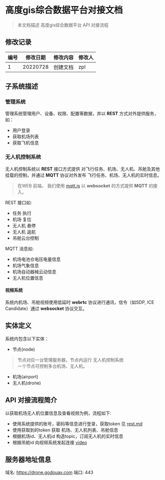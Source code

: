 # 高度gis综合数据平台对接文档

> 本文档描述 高度gis综合数据平台 API 对接流程

## 修改记录

| 编号 | 修改日期 | 修改内容 | 修改人 |
| -----|----------|----------|--------|
| 1    | 20220728 | 创建文档 | zpl    |

## 子系统描述

### 管理系统

管理系统管理用户、设备、权限、配置等数据，并以 **REST** 方式对外提供服务， 如：

- 用户登录
- 获取机场列表
- 获取飞机信息

### 无人机控制系统

无人机控制系统以 **REST** 接口方式提供 对飞行任务、机场、无人机、吊舱及其他挂载的控制，并通过 **MQTT** 协议对外发布 飞行任务、机场、无人机的实时信息。

> 在WEB 前端， 我们使用 [mqtt.js](https://github.com/mqttjs) 以 **websocket** 的方式提供 **MQTT** 的接入。

REST 接口如:

- 任务 执行
- 机场 复位
- 无人机 悬停
- 无人机 返航
- 吊舱云台控制

MQTT 消息如:

- 机场电池仓电压电量信息
- 机场气象信息
- 机场自动器械云动信息
- 无人机位置信息

#### 视频系统

系统内机场、吊舱视频使用低延时 **webrtc** 协议进行通讯，信令（如SDP, ICE Candidate）通过 **websocket** 协议交互。



## 实体定义

系统内包含以下实体：

- 节点(node)
> 节点对应一台管理服务器，节点内运行 无人机控制系统  
> 一个节点可控制多台机场、无人机。

- 机场(airport)
- 无人机(drone)



## API 对接流程简介

以获取机场无人机位置信息及查看视频为例，流程如下:

- 使用系统提供的账号，密码等信息进行登录，获取token 见 [rest.md](rest.md)
- 使用获取到的token 获取 机场、无人机列表、吊舱信息 
- 根据机场id、无人机id 构造topic，订阅无人机的实时信息
- 根据吊舱id 向视频系统发起连接 [video](video.md)

## 服务器地址信息

域名: https://drone.godouav.com
端口: 443
